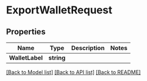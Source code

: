 # ExportWalletRequest

## Properties
Name | Type | Description | Notes
------------ | ------------- | ------------- | -------------
**WalletLabel** | **string** |  | 

[[Back to Model list]](../README.md#documentation-for-models) [[Back to API list]](../README.md#documentation-for-api-endpoints) [[Back to README]](../README.md)


